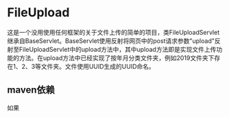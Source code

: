 # FileUpload
  这是一个没用使用任何框架的关于文件上传的简单的项目，类FileUploadServlet继承自BaseServlet。BaseServlet使用反射将网页中的post请求参数"upload"反射至FileUploadServlet中的upload方法中，其中upload方法即是实现文件上传功能的方法。在upload方法中已经实现了按年月分类文件夹，例如2019文件夹下存在1、2、3等文件夹。文件使用UUID生成的UUID命名。
## maven依赖
如果
